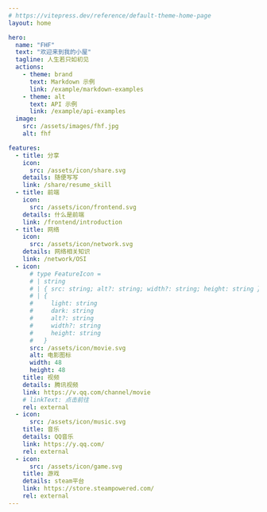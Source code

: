 ```yaml
---
# https://vitepress.dev/reference/default-theme-home-page
layout: home

hero:
  name: "FHF"
  text: "欢迎来到我的小屋"
  tagline: 人生若只如初见
  actions:
    - theme: brand
      text: Markdown 示例
      link: /example/markdown-examples
    - theme: alt
      text: API 示例
      link: /example/api-examples
  image:
    src: /assets/images/fhf.jpg
    alt: fhf

features:
  - title: 分享
    icon:
      src: /assets/icon/share.svg
    details: 随便写写
    link: /share/resume_skill
  - title: 前端
    icon:
      src: /assets/icon/frontend.svg
    details: 什么是前端
    link: /frontend/introduction
  - title: 网络
    icon:
      src: /assets/icon/network.svg
    details: 网络相关知识
    link: /network/OSI
  - icon:
      # type FeatureIcon =
      # | string
      # | { src: string; alt?: string; width?: string; height: string }
      # | {
      #     light: string
      #     dark: string
      #     alt?: string
      #     width?: string
      #     height: string
      #   }
      src: /assets/icon/movie.svg
      alt: 电影图标
      width: 48
      height: 48
    title: 视频
    details: 腾讯视频
    link: https://v.qq.com/channel/movie
    # linkText: 点击前往
    rel: external
  - icon:
      src: /assets/icon/music.svg
    title: 音乐
    details: QQ音乐
    link: https://y.qq.com/
    rel: external
  - icon:
      src: /assets/icon/game.svg
    title: 游戏
    details: steam平台
    link: https://store.steampowered.com/
    rel: external
---
```


<style>
:root {
  --vp-home-hero-name-color: transparent;
  --vp-home-hero-name-background: -webkit-linear-gradient(120deg, #bd34fe 30%, #41d1ff);
  --vp-home-hero-image-background-image: linear-gradient(-45deg, #bd34fe 50%, #47caff 50%);
  --vp-home-hero-image-filter: blur(44px);
}
.image-src {
  border-radius: 50%;
}
@media (min-width: 640px) {
  :root {
    --vp-home-hero-image-filter: blur(56px);
  }
}

@media (min-width: 960px) {
  :root {
    --vp-home-hero-image-filter: blur(68px);
  }
}
</style>
